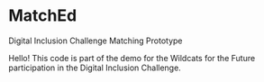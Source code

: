 # MatchEd
Digital Inclusion Challenge Matching Prototype

Hello! This code is part of the demo for the Wildcats for the Future participation in the Digital Inclusion Challenge.
